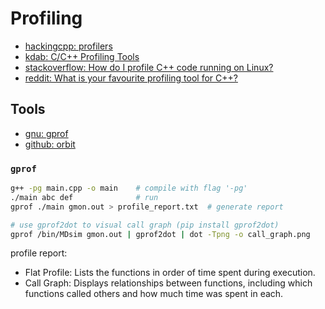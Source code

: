# Profiling

- [hackingcpp: profilers](https://hackingcpp.com/cpp/tools/profilers.html)
- [kdab: C/C++ Profiling Tools](https://www.kdab.com/c-cpp-profiling-tools/)
- [stackoverflow: How do I profile C++ code running on Linux? ](https://stackoverflow.com/questions/375913/how-do-i-profile-c-code-running-on-linux)
- [reddit: What is your favourite profiling tool for C++?](https://www.reddit.com/r/cpp/comments/14mjhxa/what_is_your_favourite_profiling_tool_for_c/)
## Tools

- [gnu: gprof](https://ftp.gnu.org/old-gnu/Manuals/gprof-2.9.1/html_mono/gprof.html)
- [github: orbit](https://github.com/google/orbit)

### `gprof`

```bash
g++ -pg main.cpp -o main    # compile with flag '-pg'
./main abc def              # run
gprof ./main gmon.out > profile_report.txt  # generate report

# use gprof2dot to visual call graph (pip install gprof2dot)
gprof /bin/MDsim gmon.out | gprof2dot | dot -Tpng -o call_graph.png
```

profile report:

- Flat Profile: Lists the functions in order of time spent during execution.
- Call Graph: Displays relationships between functions, including which functions called others and how much time was spent in each.
